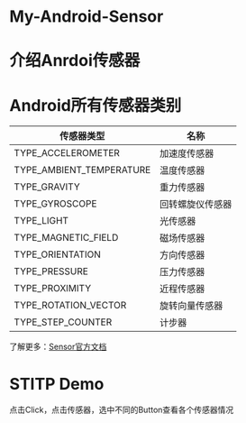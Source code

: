 # My-Android-Sensor
# 介绍Anrdoi传感器

# Android所有传感器类别

|传感器类型 | 名称 | 
|--- | --- |
|TYPE_ACCELEROMETER | 加速度传感器 |
|TYPE_AMBIENT_TEMPERATURE | 温度传感器 |
|TYPE_GRAVITY | 重力传感器 |
|TYPE_GYROSCOPE|回转螺旋仪传感器|
|TYPE_LIGHT|光传感器|
|TYPE_MAGNETIC_FIELD|磁场传感器|
|TYPE_ORIENTATION|方向传感器|
|TYPE_PRESSURE|压力传感器|
|TYPE_PROXIMITY|近程传感器|
|TYPE_ROTATION_VECTOR|旋转向量传感器|
|TYPE_STEP_COUNTER|计步器|

了解更多：[Sensor官方文档](http://developer.android.com/reference/android/hardware/Sensor.html)

# STITP Demo
点击Click，点击传感器，选中不同的Button查看各个传感器情况

